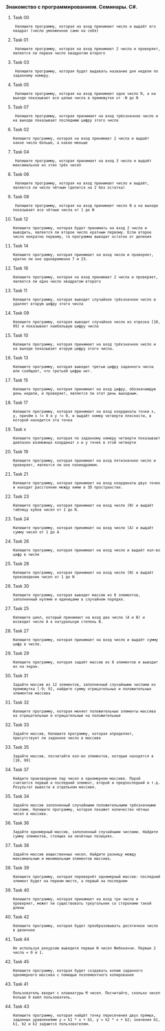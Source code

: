 ### Знакомство с программированием. Семинары. C#.

1. Task 00

        Напишите программу, которая на вход принимает число и выдаёт его квадрат (число умноженное само на себя)

2. Task 01

        Напишите программу, которая на вход принимает 2 числа и проверяет, является ли первое число квадратом второго

3. Task 03

        Напишите программу, которая будет выдавать название дня недели по заданному номеру.

4. Task 05

        Напишите программу, которая на вход принимает одно число N, а на выходе показывает все целые числа в промежутке от -N до N
        
5. Task 07 

        Напишите программу, которая принимает на вход трёхзначное число и на выходе показывает последнюю цифру этого числа

6. Task 02

       Напишите программу, которая на вход принимает 2 числа и выдаёт какое число больше, а какое меньше  

7. Task 04

        Напишите программу, которая принимает на вход 3 числа и выдаёт максимальное из этих трёх чисел

8. Task 06

        Напишите программу, которая на вход принимает число и выдаёт, является ли число чётным (делится на 2 без остатка)

9. Task 08

        Напишите программу, которая на вход принимает число N а на выходе показывает все чётные числа от 1 до N

10. Task 12

        Напишите программу, которая будет принимать на вход 2 числа и выводить, является ли второе число кратным первому. Если второе число некратно первому, то программа выводит остаток от деления

11. Task 14

        Напишите программу, которая принимает на вход число и проверяет, кратно ли оно одновременно 7 и 23.

12. Task 16

        Напишите программу, которая на вход принимает 2 числа и проверяет, является ли одно число квадратом второго

13. Task 11

        Напишите программу, которая выводит случайное трёхзначное число и удаляет вторую цифру этого числа

14. Task 09

        Напишите программу, которая выводит случайное число из отрезка [10, 99] и показывает наибольшую цифру числа

15. Task 10

        Напишите программу, которая принимает на вход трёхзначное число и на выходе показывает вторую цифру этого числа.

16. Task 13

        Напишите программу, которая выводит третью цифру заданного числа или сообщает, что третьей цифры нет.

17. Task 15

        Напишите программу, которая принимает на вход цифру, обозначающую день недели, и проверяет, является ли этот день выходным.

18. Task 17

        Напишите программу, которая принимает на вход координаты точки x, y, причём x != 0 и y != 0, и выдаёт номер четверти плоскости, в которой находится эта точка

19. Task x

        Напишите программу, которая по заданному номеру четверти показывает диапазон возможных координат x и y точек в этой четверти 

20. Task 19

        Напишите программу, которая принимает на вход пятизначное число и проверяет, является ли оно палиндромом.

21. Task 21

        Напишите программу, которая принимает на вход координаты двух точек и находит расстояние между ними в 3D пространстве.

22. Task 23

        Напишите программу, которая принимает на вход число (N) и выдаёт таблицу кубов чисел от 1 до N.

23. Task 24

        Напишите программу, которая принимает на вход число (А) и выдаёт сумму чисел от 1 до А

24. Task 26

        Напишите программу, которая принимает на вход число и выдаёт кол-во цифр в числе

25. Task 28

        Напишите программу, которая принимает на вход число (N) и выдаёт произведение чисел от 1 до N

26. Task 30

        Напишите программу, которая выводит массив из 8 элементов,
        заполненный нулями и единицами в случайном порядке.

27. Task 25

        Напишите цикл, который принимает на вход два числа (A и B) и возводит число A в натуральную степень B.

28. Task 27

        Напишите программу, которая принимает на вход число и выдаёт сумму цифр в числе.

29. Task 29

        Напишите программу, которая задаёт массив из 8 элементов и выводит их на экран.

30. Task 31

        Задайте массив из 12 элементов, заполненный случайными числами из промежутка [-9; 9], найдите сумму отрицательных и положительных элементов массива

31. Task 32

        Напишите программу, которая меняет положительные элементы массива на отрицательные и отрицательные на положительные

32. Task 33

        Задайте массив, Напишите программу, которая определяет,
        присутствует ли заданное число в массиве

33. Task 35

        Задайте массив, посчитайте кол-во элементов, которые находятся в [10, 99]

34. Task 37

        Найдите произведение пар чисел в одномерном массиве. Парой считается первый и последний элемент, второй и предпоследний и т.д.
        Результат вывести в отдельном массиве.

35. Task 34

        Задайте массив заполненный случайными положительными трёхзначными числами. Напишите программу, которая покажет количество чётных чисел в массиве.

36. Task 36

        Задайте одномерный массив, заполненный случайными числами. Найдите сумму элементов, стоящих на нечётных позициях.

37. Task 38

        Задайте массив вещественных чисел. Найдите разницу между максимальным и минимальным элементов массива.

38. Task 39

        Напишите программу, которая перевернёт одномерный массив: последний элемент будет на первом месте, а первый на последнем

39. Task 40

        Напишите программу, которая принимает на вход три числа и проверяет, может ли существовать треугольник со сторонами такой длины

40. Task 42

        Напишите программу, которая будет преобразовывать десятичное число в двоичное

41. Task 44

        Не используя рекурсию выведите первые N чисел Фибоначчи. Первые 2 числа = 0 и 1.

42. Task 45 

        Напишите программу, которая будет создавать копию заданного одномерного массива с помощью поэлементного копирования

43. Task 41

        Пользователь вводит с клавиатуры M чисел. Посчитайте, сколько чисел больше 0 ввёл пользователь.

44. Task 43

        Напишите программу, которая найдёт точку пересечения двух прямых, заданных уравнениями y = k1 * x + b1, y = k2 * x + b2; значения b1, k1, b2 и k2 задаются пользователем.